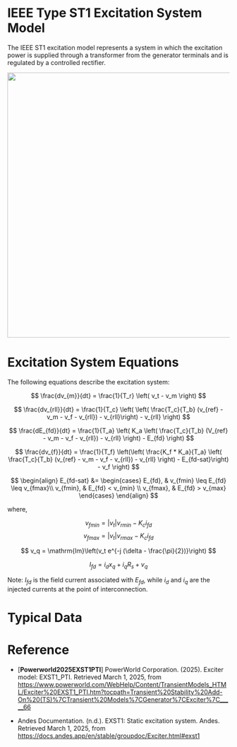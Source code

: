 # IEEE Type ST1 Excitation System Model
The IEEE ST1 excitation model represents a system in which the excitation power is supplied through a transformer from the generator terminals and is regulated by a controlled rectifier.

<div align="center">
<img src="https://github.com/user-attachments/assets/87670413-20b8-466e-8e0a-1e1caddf3957" width="600">
</div>

# Excitation System Equations
The following equations describe the excitation system:

$$
\frac{dv_{m}}{dt} = \frac{1}{T_r} \left( v_t - v_m \right)
$$

$$
\frac{dv_{rll}}{dt} = \frac{1}{T_c} \left(  \left( \frac{T_c}{T_b} (v_{ref} - v_m - v_f - v_{rll}) - v_{rll}\right) - v_{rll} \right)
$$

$$
\frac{dE_{fd}}{dt}  = \frac{1}{T_a} \left( K_a \left( \frac{T_c}{T_b} (V_{ref} - v_m - v_f - v_{rll}) - v_{rll} \right) - E_{fd} \right)
$$

$$
\frac{dv_{f}}{dt} = \frac{1}{T_f} \left(\left( \frac{K_f * K_a}{T_a}   \left( \frac{T_c}{T_b}  (v_{ref} - v_m - v_f - v_{rll}) - v_{rll} \right) - E_{fd-sat}\right) - v_f \right)
$$

$$
\begin{align}
E_{fd-sat} &=
\begin{cases} 
    E_{fd}, & v_{fmin} \leq E_{fd} \leq v_{fmax}\\
    v_{fmin}, & E_{fd} < v_{min} \\
    v_{fmax}, & E_{fd} > v_{max}
\end{cases}
\end{align}
$$

where, 

$$
v_{fmin}  = |v_t| v_{rmin} - K_c i_{fd}
$$
$$
v_{fmax}  = |v_t| v_{rmax} - K_c i_{fd}
$$

$$
v_q = \mathrm{Im}\left(v_t e^{-j (\delta - \frac{\pi}{2})}\right)
$$

$$
I_{fd}  = i_d x_q +i_qR_s + v_q
$$

Note: $I_{fd}$ is the field current associated with $E_{fd}$, while $i_d$ and $i_q$ are the injected currents at the point of interconnection.

# Typical Data


# Reference
- [**Powerworld2025EXST1PTI**] PowerWorld Corporation. (2025). Exciter model: EXST1_PTI. Retrieved March 1, 2025, from https://www.powerworld.com/WebHelp/Content/TransientModels_HTML/Exciter%20EXST1_PTI.htm?tocpath=Transient%20Stability%20Add-On%20(TS)%7CTransient%20Models%7CGenerator%7CExciter%7C_____66

- Andes Documentation. (n.d.). EXST1: Static excitation system. Andes. Retrieved March 1, 2025, from https://docs.andes.app/en/stable/groupdoc/Exciter.html#exst1


